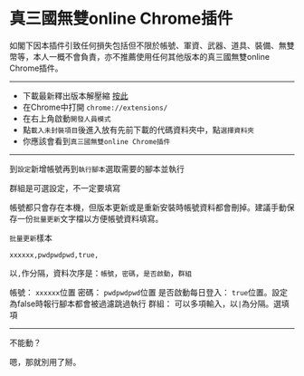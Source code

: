 # 真三國無雙online Chrome插件

如閣下因本插件引致任何損失包括但不限於帳號、軍資、武器、道具、裝備、無雙幣等，本人一概不會負責，亦不推薦使用任何其他版本的真三國無雙online Chrome插件。

---

 - 下載最新釋出版本解壓縮 [按此](https://github.com/tom10271/musou-online-chrome-extension/releases)
 - 在Chrome中打開 `chrome://extensions/`
 - 在右上角啟動`開發人員模式`
 - 點`載入未封裝項目`後進入放有先前下載的代碼資料夾中，點`選擇資料夾`
 - 你應該會看到`真三國無雙online Chrome插件`

---

到`設定`新增帳號再到`執行腳本`選取需要的腳本並執行

群組是可選設定，不一定要填寫

帳號都只會存在本機，但版本更新或是重新安裝時帳號資料都會刪掉。建議手動保存一份`批量更新`文字檔以方便帳號資料填寫。

`批量更新`樣本

```
xxxxxx,pwdpwdpwd,true,
```

以`,`作分隔，資料次序是：`帳號`，`密碼`，`是否啟動`，`群組`

帳號： `xxxxxx`位置
密碼： `pwdpwdpwd`位置
是否啟動每日登入： `true`位置。設定為false時報行腳本都會被過濾跳過執行
群組： 可以多項輸入，以`|`為分隔。選填項

---

不能動？

嗯，那就別用了掰。